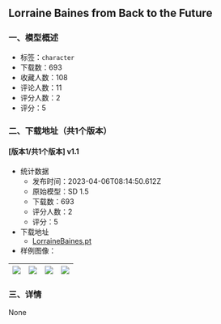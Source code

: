 ## Lorraine Baines from Back to the Future
### 一、模型概述

- 标签：`character`
- 下载数：693
- 收藏人数：108
- 评论人数：11
- 评分人数：2
- 评分：5

### 二、下载地址（共1个版本）

#### [版本1/共1个版本] v1.1

- 统计数据
  - 发布时间：2023-04-06T08:14:50.612Z
  - 原始模型：SD 1.5
  - 下载数：693
  - 评分人数：2
  - 评分：5
- 下载地址
  - [LorraineBaines.pt](https://civitai.com/api/download/models/35234)
- 样例图像：

| <img src="https://image.civitai.com/xG1nkqKTMzGDvpLrqFT7WA/e094f1a2-3ae4-4a8e-db4d-8c1e21024b00/width=450/416287.jpeg" /> | <img src="https://image.civitai.com/xG1nkqKTMzGDvpLrqFT7WA/9ca6d5de-a2ec-40f5-b77d-70d4a0cb2000/width=450/416256.jpeg" /> | <img src="https://image.civitai.com/xG1nkqKTMzGDvpLrqFT7WA/63641dea-b8e2-446e-22d1-910fa3c83f00/width=450/416290.jpeg" /> | <img src="https://image.civitai.com/xG1nkqKTMzGDvpLrqFT7WA/01c9ed6e-cfa3-415b-cd8f-0122323d7c00/width=450/416260.jpeg" /> |
| ---- | ---- | ---- | ---- |


### 三、详情
None